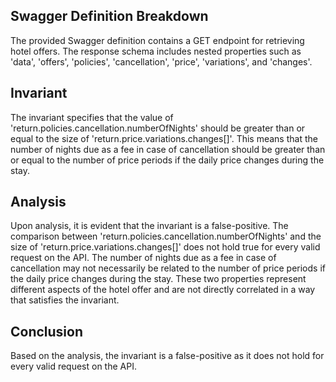 ## Swagger Definition Breakdown
The provided Swagger definition contains a GET endpoint for retrieving hotel offers. The response schema includes nested properties such as 'data', 'offers', 'policies', 'cancellation', 'price', 'variations', and 'changes'.

## Invariant
The invariant specifies that the value of 'return.policies.cancellation.numberOfNights' should be greater than or equal to the size of 'return.price.variations.changes[]'. This means that the number of nights due as a fee in case of cancellation should be greater than or equal to the number of price periods if the daily price changes during the stay.

## Analysis
Upon analysis, it is evident that the invariant is a false-positive. The comparison between 'return.policies.cancellation.numberOfNights' and the size of 'return.price.variations.changes[]' does not hold true for every valid request on the API. The number of nights due as a fee in case of cancellation may not necessarily be related to the number of price periods if the daily price changes during the stay. These two properties represent different aspects of the hotel offer and are not directly correlated in a way that satisfies the invariant.

## Conclusion
Based on the analysis, the invariant is a false-positive as it does not hold for every valid request on the API.
